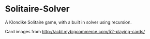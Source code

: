 # Solitaire-Solver
A Klondike Solitaire game, with a built in solver using recursion. 

Card images from http://acbl.mybigcommerce.com/52-playing-cards/
